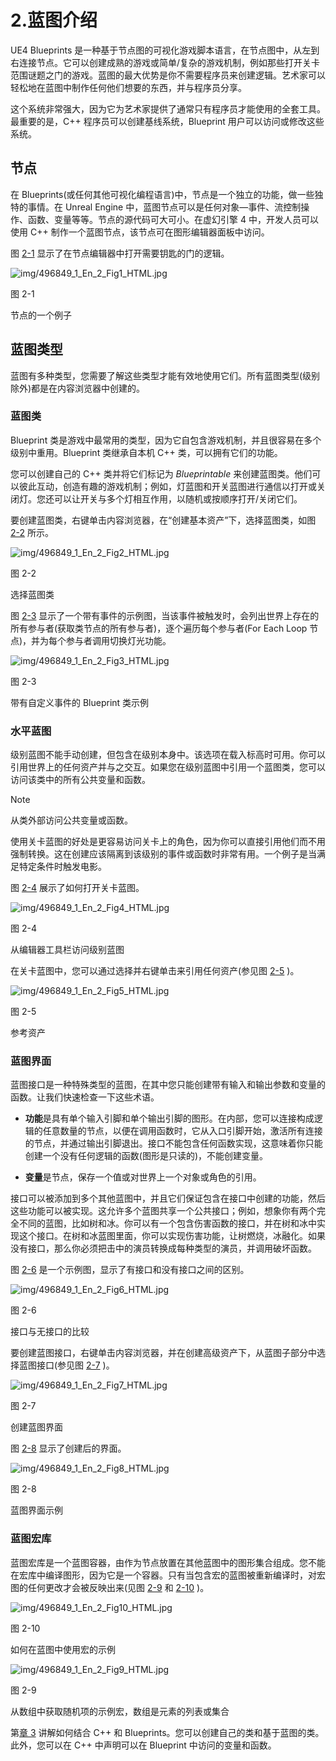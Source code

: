 # 2.蓝图介绍

UE4 Blueprints 是一种基于节点图的可视化游戏脚本语言，在节点图中，从左到右连接节点。它可以创建成熟的游戏或简单/复杂的游戏机制，例如那些打开关卡范围谜题之门的游戏。蓝图的最大优势是你不需要程序员来创建逻辑。艺术家可以轻松地在蓝图中制作任何他们想要的东西，并与程序员分享。

这个系统非常强大，因为它为艺术家提供了通常只有程序员才能使用的全套工具。最重要的是，C++ 程序员可以创建基线系统，Blueprint 用户可以访问或修改这些系统。

## 节点

在 Blueprints(或任何其他可视化编程语言)中，节点是一个独立的功能，做一些独特的事情。在 Unreal Engine 中，蓝图节点可以是任何对象—事件、流控制操作、函数、变量等等。节点的源代码可大可小。在虚幻引擎 4 中，开发人员可以使用 C++ 制作一个蓝图节点，该节点可在图形编辑器面板中访问。

图 [2-1](#Fig1) 显示了在节点编辑器中打开需要钥匙的门的逻辑。

![img/496849_1_En_2_Fig1_HTML.jpg](img/496849_1_En_2_Fig1_HTML.jpg)

图 2-1

节点的一个例子

## 蓝图类型

蓝图有多种类型，您需要了解这些类型才能有效地使用它们。所有蓝图类型(级别除外)都是在内容浏览器中创建的。

### 蓝图类

Blueprint 类是游戏中最常用的类型，因为它自包含游戏机制，并且很容易在多个级别中重用。Blueprint 类继承自本机 C++ 类，可以拥有它们的功能。

您可以创建自己的 C++ 类并将它们标记为 *Blueprintable* 来创建蓝图类。他们可以彼此互动，创造有趣的游戏机制；例如，灯蓝图和开关蓝图进行通信以打开或关闭灯。您还可以让开关与多个灯相互作用，以随机或按顺序打开/关闭它们。

要创建蓝图类，右键单击内容浏览器，在“创建基本资产”下，选择蓝图类，如图 [2-2](#Fig2) 所示。

![img/496849_1_En_2_Fig2_HTML.jpg](img/496849_1_En_2_Fig2_HTML.jpg)

图 2-2

选择蓝图类

图 [2-3](#Fig3) 显示了一个带有事件的示例图，当该事件被触发时，会列出世界上存在的所有参与者(获取类节点的所有参与者)，逐个遍历每个参与者(For Each Loop 节点)，并为每个参与者调用切换灯光功能。

![img/496849_1_En_2_Fig3_HTML.jpg](img/496849_1_En_2_Fig3_HTML.jpg)

图 2-3

带有自定义事件的 Blueprint 类示例

### 水平蓝图

级别蓝图不能手动创建，但包含在级别本身中。该选项在载入标高时可用。你可以引用世界上的任何资产并与之交互。如果您在级别蓝图中引用一个蓝图类，您可以访问该类中的所有公共变量和函数。

Note

从类外部访问公共变量或函数。

使用关卡蓝图的好处是更容易访问关卡上的角色，因为你可以直接引用他们而不用强制转换。这在创建应该隔离到该级别的事件或函数时非常有用。一个例子是当满足特定条件时触发电影。

图 [2-4](#Fig4) 展示了如何打开关卡蓝图。

![img/496849_1_En_2_Fig4_HTML.jpg](img/496849_1_En_2_Fig4_HTML.jpg)

图 2-4

从编辑器工具栏访问级别蓝图

在关卡蓝图中，您可以通过选择并右键单击来引用任何资产(参见图 [2-5](#Fig5) )。

![img/496849_1_En_2_Fig5_HTML.jpg](img/496849_1_En_2_Fig5_HTML.jpg)

图 2-5

参考资产

### 蓝图界面

蓝图接口是一种特殊类型的蓝图，在其中您只能创建带有输入和输出参数和变量的函数。让我们快速检查一下这些术语。

*   **功能**是具有单个输入引脚和单个输出引脚的图形。在内部，您可以连接构成逻辑的任意数量的节点，以便在调用函数时，它从入口引脚开始，激活所有连接的节点，并通过输出引脚退出。接口不能包含任何函数实现，这意味着你只能创建一个没有任何逻辑的函数(图形是只读的)，不能创建变量。

*   **变量**是节点，保存一个值或对世界上一个对象或角色的引用。

接口可以被添加到多个其他蓝图中，并且它们保证包含在接口中创建的功能，然后这些功能可以被实现。这允许多个蓝图共享一个公共接口；例如，想象你有两个完全不同的蓝图，比如树和冰。你可以有一个包含伤害函数的接口，并在树和冰中实现这个接口。在树和冰蓝图里面，你可以实现伤害功能，让树燃烧，冰融化。如果没有接口，那么你必须把击中的演员转换成每种类型的演员，并调用破坏函数。

图 [2-6](#Fig6) 是一个示例图，显示了有接口和没有接口之间的区别。

![img/496849_1_En_2_Fig6_HTML.jpg](img/496849_1_En_2_Fig6_HTML.jpg)

图 2-6

接口与无接口的比较

要创建蓝图接口，右键单击内容浏览器，并在创建高级资产下，从蓝图子部分中选择蓝图接口(参见图 [2-7](#Fig7) )。

![img/496849_1_En_2_Fig7_HTML.jpg](img/496849_1_En_2_Fig7_HTML.jpg)

图 2-7

创建蓝图界面

图 [2-8](#Fig8) 显示了创建后的界面。

![img/496849_1_En_2_Fig8_HTML.jpg](img/496849_1_En_2_Fig8_HTML.jpg)

图 2-8

蓝图界面示例

### 蓝图宏库

蓝图宏库是一个蓝图容器，由作为节点放置在其他蓝图中的图形集合组成。您不能在宏库中编译图形，因为它是一个容器。只有当包含宏的蓝图被重新编译时，对宏图的任何更改才会被反映出来(见图 [2-9](#Fig9) 和 [2-10](#Fig10) )。

![img/496849_1_En_2_Fig10_HTML.jpg](img/496849_1_En_2_Fig10_HTML.jpg)

图 2-10

如何在蓝图中使用宏的示例

![img/496849_1_En_2_Fig9_HTML.jpg](img/496849_1_En_2_Fig9_HTML.jpg)

图 2-9

从数组中获取随机项的示例宏，数组是元素的列表或集合

第[章 3](3.html) 讲解如何结合 C++ 和 Blueprints。您可以创建自己的类和基于蓝图的类。此外，您可以在 C++ 中声明可以在 Blueprint 中访问的变量和函数。